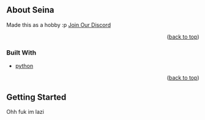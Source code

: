 ## About Seina
Made this as a hobby :p
[Join Our Discord](https://ukatoverse.com/discord/)


<p align="right">(<a href="#top">back to top</a>)</p>



### Built With

* [python](https://python.org/)

<p align="right">(<a href="#top">back to top</a>)</p>




## Getting Started

Ohh fuk im lazi
